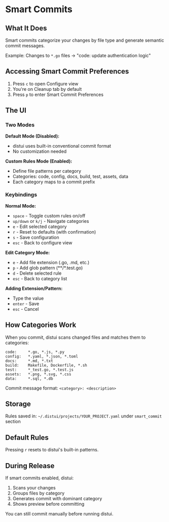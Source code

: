 # Smart Commits

## What It Does

Smart commits categorize your changes by file type and generate semantic commit messages.

Example: Changes to `*.go` files → "code: update authentication logic"

## Accessing Smart Commit Preferences

1. Press `c` to open Configure view
2. You're on Cleanup tab by default
3. Press `p` to enter Smart Commit Preferences

## The UI

### Two Modes

**Default Mode (Disabled):**
- distui uses built-in conventional commit format
- No customization needed

**Custom Rules Mode (Enabled):**
- Define file patterns per category
- Categories: code, config, docs, build, test, assets, data
- Each category maps to a commit prefix

### Keybindings

**Normal Mode:**
- `space` - Toggle custom rules on/off
- `up/down` or `k/j` - Navigate categories
- `e` - Edit selected category
- `r` - Reset to defaults (with confirmation)
- `s` - Save configuration
- `esc` - Back to configure view

**Edit Category Mode:**
- `e` - Add file extension (.go, .md, etc.)
- `p` - Add glob pattern (**/*.test.go)
- `d` - Delete selected rule
- `esc` - Back to category list

**Adding Extension/Pattern:**
- Type the value
- `enter` - Save
- `esc` - Cancel

## How Categories Work

When you commit, distui scans changed files and matches them to categories:

```
code:     *.go, *.js, *.py
config:   *.yaml, *.json, *.toml
docs:     *.md, *.txt
build:    Makefile, Dockerfile, *.sh
test:     *_test.go, *.test.js
assets:   *.png, *.svg, *.css
data:     *.sql, *.db
```

Commit message format: `<category>: <description>`

## Storage

Rules saved in:
`~/.distui/projects/YOUR_PROJECT.yaml` under `smart_commit` section

## Default Rules

Pressing `r` resets to distui's built-in patterns.

## During Release

If smart commits enabled, distui:
1. Scans your changes
2. Groups files by category
3. Generates commit with dominant category
4. Shows preview before committing

You can still commit manually before running distui.
